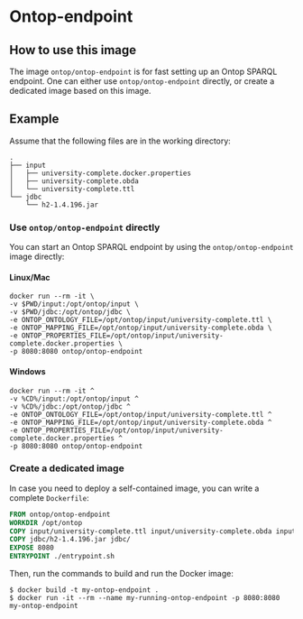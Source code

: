 # Ontop-endpoint

## How to use this image

The image `ontop/ontop-endpoint` is for fast setting up an Ontop SPARQL endpoint. 
One can either use `ontop/ontop-endpoint` directly, or create a dedicated image based on this image.   

## Example

Assume that the following files are in the working directory:  

```console
.
├── input
│   ├── university-complete.docker.properties
│   ├── university-complete.obda
│   └── university-complete.ttl
└── jdbc
    └── h2-1.4.196.jar
```

### Use `ontop/ontop-endpoint` directly

You can start an Ontop SPARQL endpoint by using the `ontop/ontop-endpoint` image directly:


#### Linux/Mac
```console
docker run --rm -it \
-v $PWD/input:/opt/ontop/input \
-v $PWD/jdbc:/opt/ontop/jdbc \
-e ONTOP_ONTOLOGY_FILE=/opt/ontop/input/university-complete.ttl \
-e ONTOP_MAPPING_FILE=/opt/ontop/input/university-complete.obda \
-e ONTOP_PROPERTIES_FILE=/opt/ontop/input/university-complete.docker.properties \
-p 8080:8080 ontop/ontop-endpoint
```

#### Windows
```console
docker run --rm -it ^
-v %CD%/input:/opt/ontop/input ^
-v %CD%/jdbc:/opt/ontop/jdbc ^
-e ONTOP_ONTOLOGY_FILE=/opt/ontop/input/university-complete.ttl ^
-e ONTOP_MAPPING_FILE=/opt/ontop/input/university-complete.obda ^
-e ONTOP_PROPERTIES_FILE=/opt/ontop/input/university-complete.docker.properties ^
-p 8080:8080 ontop/ontop-endpoint
```


### Create a dedicated image 

In case you need to deploy a self-contained image, you can write a complete `Dockerfile`:

```dockerfile
FROM ontop/ontop-endpoint
WORKDIR /opt/ontop
COPY input/university-complete.ttl input/university-complete.obda input/university-complete.docker.properties input/ 
COPY jdbc/h2-1.4.196.jar jdbc/
EXPOSE 8080
ENTRYPOINT ./entrypoint.sh
```

Then, run the commands to build and run the Docker image:

```console
$ docker build -t my-ontop-endpoint .
$ docker run -it --rm --name my-running-ontop-endpoint -p 8080:8080 my-ontop-endpoint
```

